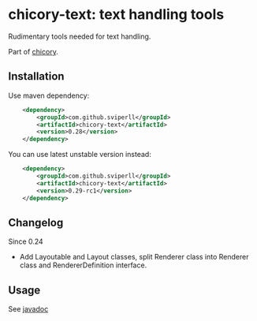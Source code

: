 chicory-text: text handling tools
=====================================

Rudimentary tools needed for text handling.

Part of [chicory](https://github.com/sviperll/chicory).

Installation
------------

Use maven dependency:

```xml
    <dependency>
        <groupId>com.github.sviperll</groupId>
        <artifactId>chicory-text</artifactId>
        <version>0.28</version>
    </dependency>
```

You can use latest unstable version instead:

```xml
    <dependency>
        <groupId>com.github.sviperll</groupId>
        <artifactId>chicory-text</artifactId>
        <version>0.29-rc1</version>
    </dependency>
```

Changelog
---------

Since 0.24

 - Add Layoutable and Layout classes, split Renderer class into Renderer class and RendererDefinition interface.

Usage
-----

See [javadoc](http://sviperll.github.io/chicory/chicory-text/apidocs/index.html)
